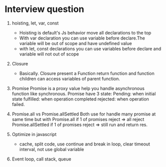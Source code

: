 # Interview question

1. hoisting, let, var, const
    - Hoisting is default's Js behavior move all declarations to the top
    - With var declaration you can use variable before declare.The variable will be out of scope and have undefined value
    - with let, const declarations you can use variables before declare and variable will not out of scope

2. Closure
    - Basically. Closure present a Function return function and function children can access variables of parent function.

3. Promise
    Promise is a proxy value help you handle asynchronous function like synchronous.
    Promise have 3 state:
    Pending: when initial state
    fulfilled: when operation completed
    rejected: when operation failed.

4. Promise.all vs Promise.allSettled
    Both use for handle many promise at same time but 
    with Promise.all if 1 of promises reject => all reject
    Promise.allSettled if 1 of promises reject => still run and return res.

5. Optimize in javascript
    - cache, split code, use continue and break in loop, clear timeout interval, not use global variable

6. Event loop, call stack, queue

    


